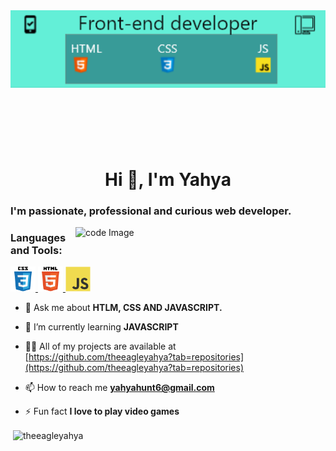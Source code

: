 <img src="banner1.PNG" style="width: 1000px; height: 300px; object-fit: contain;" alt="">
<h1 align="center">Hi 👋, I'm Yahya</h1>
<h3 align="left">I'm passionate, professional and curious web developer.</h3>
<img align="right" alt="code Image" width="400" src="https://encrypted-tbn0.gstatic.com/images?q=tbn:ANd9GcR_pvDM2MRviYQrujhsZSj9uVooLTtNkJyCeA"/>

<h3 align="left">Languages and Tools:</h3>
<p align="left"> <a href="https://www.w3schools.com/css/" target="_blank" rel="noreferrer"> <img src="https://raw.githubusercontent.com/devicons/devicon/master/icons/css3/css3-original-wordmark.svg" alt="css3" width="40" height="40"/> </a> <a href="https://www.w3.org/html/" target="_blank" rel="noreferrer"> <img src="https://raw.githubusercontent.com/devicons/devicon/master/icons/html5/html5-original-wordmark.svg" alt="html5" width="40" height="40"/> </a> <a href="https://developer.mozilla.org/en-US/docs/Web/JavaScript" target="_blank" rel="noreferrer"> <img src="https://raw.githubusercontent.com/devicons/devicon/master/icons/javascript/javascript-original.svg" alt="javascript" width="40" height="40"/> </a> </p>

- 💬 Ask me about **HTLM, CSS AND JAVASCRIPT.**
  
- 🌱 I’m currently learning **JAVASCRIPT**

- 👨‍💻 All of my projects are available at [https://github.com/theeagleyahya?tab=repositories](https://github.com/theeagleyahya?tab=repositories)

- 📫 How to reach me **yahyahunt6@gmail.com**

- ⚡ Fun fact **I love to play video games**


<p>&nbsp;<img align="center" src="https://github-readme-stats.vercel.app/api?username=theeagleyahya&show_icons=true&locale=en" alt="theeagleyahya" /></p>
